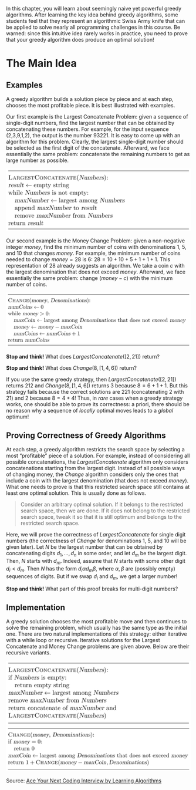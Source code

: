 <style>
.samples th, .samples td {
    border: 1px solid black;
    border-collapse: collapse;
    padding: 15px;
    width: 300px;
    /*max-width: 100%;*/
    /*text-align: center;*/
    /*alignment: center;*/
}

.sample th, .sample td {
    border: 1px solid black;
    padding: 15px;
    width: 300px;
    /*max-width: 100%;*/
    /*text-align: center;*/
    /*alignment: center;*/
}

.sample td {
    border-top: none;
    border-bottom: none;
}

.sample table {
    border-collapse: collapse;
    border: 1px solid black;
}

.logo {
    display: flex;
    justify-content: center;
}

.logo img {
    width: 200px;
    align: center;
}

.code span {
    line-height: 22px;
}
</style>

In this chapter, you will learn about seemingly naive yet powerful
greedy algorithms. After learning the key idea behind greedy algorithms,
some students feel that they represent an algorithmic Swiss Army knife
that can be applied to solve nearly all programming challenges in this course.
Be warned: since this intuitive idea rarely works in practice, you need to
prove that your greedy algorithm does produce an optimal solution!

# The Main Idea

## Examples

A greedy algorithm builds a solution piece by piece and at each step,
chooses the most profitable piece. It is best illustrated with examples.

Our first example is the Largest Concatenate Problem:
given a sequence of single-digit numbers, find the largest number that can
be obtained by concatenating these numbers. For example, for the input
sequence (2,3,9,1,2), the output is the number 93221.
It is easy to come up with an algorithm for this problem.
Clearly, the largest single-digit number should be selected as the
first digit of the concatenate. Afterward, we face essentially the
same problem: concatenate the remaining numbers to get as large number
as possible.

<img src="../../images/greedy_1.png">

Our second example is the Money Change Problem: given a non-negative
integer $money$, find the minimum number of coins with denominations
$1$, $5$, and $10$ that changes $money$. For example, the minimum number of
coins needed to change $money = 28$ is $6$: $28 = 10+10+5+1+1+1$.
This representation of $28$ already suggests an algorithm.
We take a coin $c$ with the largest denomination that does not exceed $money$.
Afterward, we face essentially the same problem: change $(money − c)$
with the minimum number of coins.

<img src="../../images/greedy_2.png">

**Stop and think!** What does ${LargestConcatenate}([2, 21])$ return?

**Stop and think!** What does ${Change}(8, [1, 4, 6])$ return?

If you use the same greedy strategy,
then ${LargestConcatenate}([2, 21])$ returns $212$ and
${Change}(8, [1, 4, 6])$ returns $3$ because $8 = 6 + 1 + 1$.
But this strategy fails because the correct solutions are $221$
(concatenating $2$ with $21$) and $2$ because $8 = 4 + 4$!
Thus, in *rare* cases when a greedy strategy works, one should
be able to prove its correctness: a priori, there should be no
reason why a sequence of *locally* optimal moves leads to a *global* optimum!

## Proving Correctness of Greedy Algorithms

At each step, a greedy algorithm restricts the search space by
selecting a most “profitable” piece of a solution. For example,
instead of considering all possible concatenations, the
${LargestConcatenate}$ algorithm only considers concatenations
starting from the largest digit. Instead of all possible ways of
changing money, the ${Change}$ algorithm considers only the ones that
include a coin with the largest denomination (that does not exceed $money$).
What one needs to prove is that this restricted search space still
contains at least one optimal solution. This is usually done as follows.

<blockquote>
Consider an arbitrary optimal solution. If it belongs to the restricted 
search space, then we are done. If it does not belong to the 
restricted search space, tweak it so that it is still optimum and 
belongs to the restricted search space.
</blockquote>

Here, we will prove the correctness of ${LargestConcatenate}$
for single digit numbers (the correctness of ${Change}$ for
denominations $1$, $5$, and $10$ will be given
later).
Let $N$ be the largest number that can be obtained by concatenating
digits $d_1, \dotsc, d_n$ in some order, and let $d_m$ be the largest digit.
Then, $N$ starts with $d_m$. Indeed, assume that $N$ starts with some
other digit $d_i < d_m$. Then $N$ has the form
$d_i\alpha d_m \beta$, where $\alpha, \beta$ are (possibly empty)
sequences of digits. But if we swap $d_i$ and $d_m$, we get a larger number!

**Stop and think!** What part of this proof breaks for
multi-digit numbers?

## Implementation

A greedy solution chooses the most profitable move and then continues to
solve the remaining problem, which usually has the same type as the initial
one. There are two natural implementations
of this strategy: either iterative with a while loop or recursive.
Iterative solutions for the Largest Concatenate and Money Change problems
are given above. Below are their recursive variants.

<img src="../../images/greedy_4.png">

<img src="../../images/greedy_5.png">

Source:
[Ace Your Next Coding Interview by Learning Algorithms](https://bit.ly/acecogniterra)






